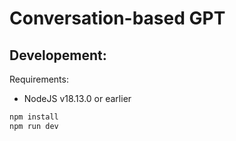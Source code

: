 # Conversation-based GPT

## Developement:

Requirements:
* NodeJS v18.13.0 or earlier

```bash
npm install
npm run dev
```

